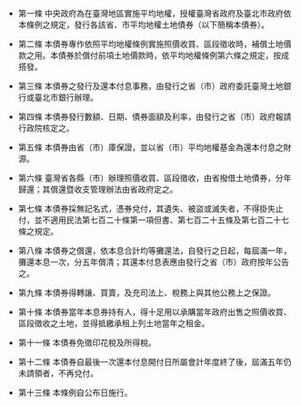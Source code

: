 * 第一條 中央政府為在臺灣地區實施平均地權，授權臺灣省政府及臺北市政府依本條例之規定，發行各該省、市平均地權土地債券（以下簡稱本債券）。

* 第二條 本債券專作依照平均地權條例實施照價收買、區段徵收時，補償土地價款之用。本債券於償付前項土地價款時，依平均地權條例第六條之規定，按成搭發。

* 第三條 本債券之發行及還本付息事務，由發行之省（市）政府委託臺灣土地銀行或臺北市銀行辦理。

* 第四條 本債券發行數額、日期、債券面額及利率，由發行之省（市）政府報請行政院核定之。

* 第五條 本債券由省（市）庫保證，並以省（市）平均地權基金為還本付息之財源。

* 第六條 臺灣省各縣（市）辦理照價收買、區段徵收，由省撥借土地債券，分年歸還；其償還暨收支管理辦法由省政府定之。

* 第七條 本債券採無記名式，憑券兌付，其遺失、被盜或滅失者，不得掛失止付，並不適用民法第七百二十條第一項但書、第七百二十五條及第七百二十七條之規定。

* 第八條 本債券之償還，依本息合計均等攤還法，自發行之日起，每屆滿一年，攤還本息一次，分五年償清；其還本付息表應由發行之省（市）政府按年公告之。

* 第九條 本債券得轉讓、買賣，及充司法上、稅務上與其他公務上之保證。

* 第十條 本債券當年本息券持有人，得十足用以承購當年政府出售之照價收買、區段徵收之土地，並得抵繳承租上列土地當年之租金。

* 第十一條 本債券免徵印花稅及所得稅。

* 第十二條 本債券自最後一次還本付息開付日所屬會計年度終了後，屆滿五年仍未請領者，不再兌付。

* 第十三條 本條例自公布日施行。

